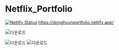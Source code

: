 # Netflix_Portfolio

[![Netlify Status](https://api.netlify.com/api/v1/badges/8d2271a2-336a-42ee-b43d-78c3b9893b12/deploy-status)](https://app.netlify.com/sites/donghyunportfolio/deploys)
https://donghyunportfolio.netlify.app/

![다운로드](https://user-images.githubusercontent.com/98632435/225032648-7c0d37d0-1e8e-41ee-888c-a9853d75e841.gif)

![다운로드](https://user-images.githubusercontent.com/98632435/225032614-0c65bb0b-ddb2-4c3b-a754-c75c74764644.gif)
![다운로드](https://user-images.githubusercontent.com/98632435/225032711-4a2c08c3-d0a3-4271-9c17-4c6d57b47b8e.gif)

